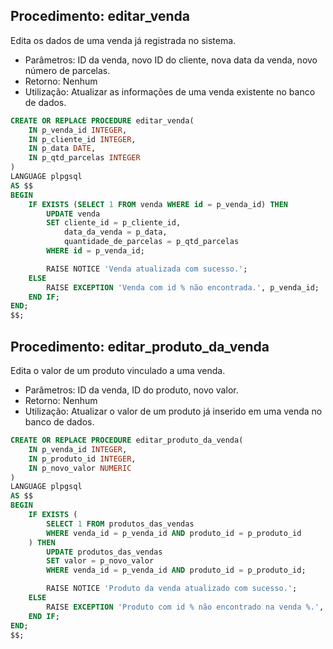 ## Procedimento: editar_venda

Edita os dados de uma venda já registrada no sistema.

- Parâmetros: ID da venda, novo ID do cliente, nova data da venda, novo número de parcelas.
- Retorno: Nenhum
- Utilização: Atualizar as informações de uma venda existente no banco de dados.
```sql
CREATE OR REPLACE PROCEDURE editar_venda(
    IN p_venda_id INTEGER,
    IN p_cliente_id INTEGER,
    IN p_data DATE,
    IN p_qtd_parcelas INTEGER
)
LANGUAGE plpgsql
AS $$
BEGIN
    IF EXISTS (SELECT 1 FROM venda WHERE id = p_venda_id) THEN
        UPDATE venda
        SET cliente_id = p_cliente_id,
            data_da_venda = p_data,
            quantidade_de_parcelas = p_qtd_parcelas
        WHERE id = p_venda_id;

        RAISE NOTICE 'Venda atualizada com sucesso.';
    ELSE
        RAISE EXCEPTION 'Venda com id % não encontrada.', p_venda_id;
    END IF;
END;
$$;
```

## Procedimento: editar_produto_da_venda

Edita o valor de um produto vinculado a uma venda.

- Parâmetros: ID da venda, ID do produto, novo valor.
- Retorno: Nenhum
- Utilização: Atualizar o valor de um produto já inserido em uma venda no banco de dados.

```sql
CREATE OR REPLACE PROCEDURE editar_produto_da_venda(
    IN p_venda_id INTEGER,
    IN p_produto_id INTEGER,
    IN p_novo_valor NUMERIC
)
LANGUAGE plpgsql
AS $$
BEGIN
    IF EXISTS (
        SELECT 1 FROM produtos_das_vendas 
        WHERE venda_id = p_venda_id AND produto_id = p_produto_id
    ) THEN
        UPDATE produtos_das_vendas
        SET valor = p_novo_valor
        WHERE venda_id = p_venda_id AND produto_id = p_produto_id;

        RAISE NOTICE 'Produto da venda atualizado com sucesso.';
    ELSE
        RAISE EXCEPTION 'Produto com id % não encontrado na venda %.', p_produto_id, p_venda_id;
    END IF;
END;
$$;
```
